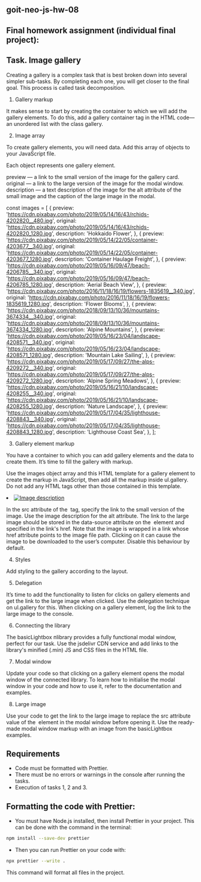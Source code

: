 ## goit-neo-js-hw-08


## Final homework assignment (individual final project):


## Task. Image gallery

Creating a gallery is a complex task that is best broken down into several simpler sub-tasks. By completing each one, you will get closer to the final goal. This process is called task decomposition.



1. Gallery markup

It makes sense to start by creating the container to which we will add the gallery elements. To do this, add a gallery container tag in the HTML code—an unordered list with the class gallery.

<ul class="gallery"></ul>



2. Image array

To create gallery elements, you will need data. Add this array of objects to your JavaScript file. 

Each object represents one gallery element.

preview — a link to the small version of the image for the gallery card.
original — a link to the large version of the image for the modal window.
description — a text description of the image for the alt attribute of the small image and the caption of the large image in the modal.

const images = [
  {
    preview:
      'https://cdn.pixabay.com/photo/2019/05/14/16/43/rchids-4202820__480.jpg',
    original:
      'https://cdn.pixabay.com/photo/2019/05/14/16/43/rchids-4202820_1280.jpg',
    description: 'Hokkaido Flower',
  },
  {
    preview:
      'https://cdn.pixabay.com/photo/2019/05/14/22/05/container-4203677__340.jpg',
    original:
      'https://cdn.pixabay.com/photo/2019/05/14/22/05/container-4203677_1280.jpg',
    description: 'Container Haulage Freight',
  },
  {
    preview:
      'https://cdn.pixabay.com/photo/2019/05/16/09/47/beach-4206785__340.jpg',
    original:
      'https://cdn.pixabay.com/photo/2019/05/16/09/47/beach-4206785_1280.jpg',
    description: 'Aerial Beach View',
  },
  {
    preview:
      'https://cdn.pixabay.com/photo/2016/11/18/16/19/flowers-1835619__340.jpg',
    original:
      'https://cdn.pixabay.com/photo/2016/11/18/16/19/flowers-1835619_1280.jpg',
    description: 'Flower Blooms',
  },
  {
    preview:
      'https://cdn.pixabay.com/photo/2018/09/13/10/36/mountains-3674334__340.jpg',
    original:
      'https://cdn.pixabay.com/photo/2018/09/13/10/36/mountains-3674334_1280.jpg',
    description: 'Alpine Mountains',
  },
  {
    preview:
      'https://cdn.pixabay.com/photo/2019/05/16/23/04/landscape-4208571__340.jpg',
    original:
      'https://cdn.pixabay.com/photo/2019/05/16/23/04/landscape-4208571_1280.jpg',
    description: 'Mountain Lake Sailing',
  },
  {
    preview:
      'https://cdn.pixabay.com/photo/2019/05/17/09/27/the-alps-4209272__340.jpg',
    original:
      'https://cdn.pixabay.com/photo/2019/05/17/09/27/the-alps-4209272_1280.jpg',
    description: 'Alpine Spring Meadows',
  },
  {
    preview:
      'https://cdn.pixabay.com/photo/2019/05/16/21/10/landscape-4208255__340.jpg',
    original:
      'https://cdn.pixabay.com/photo/2019/05/16/21/10/landscape-4208255_1280.jpg',
    description: 'Nature Landscape',
  },
  {
    preview:
      'https://cdn.pixabay.com/photo/2019/05/17/04/35/lighthouse-4208843__340.jpg',
    original:
      'https://cdn.pixabay.com/photo/2019/05/17/04/35/lighthouse-4208843_1280.jpg',
    description: 'Lighthouse Coast Sea',
  },
];



3. Gallery element markup

You have a container to which you can add gallery elements and the data to create them. It’s time to fill the gallery with markup.

Use the images object array and this HTML template for a gallery element to create the markup in JavaScript, then add all the markup inside ul.gallery. Do not add any HTML tags other than those contained in this template.

<li class="gallery-item">
  <a class="gallery-link" href="large-image.jpg">
    <img
      class="gallery-image"
      src="small-image.jpg"
      data-source="large-image.jpg"
      alt="Image description"
    />
  </a>
</li>

In the src attribute of the <img> tag, specify the link to the small version of the image.
Use the image description for the alt attribute.
The link to the large image should be stored in the data-source attribute on the <img> element and specified in the link's href.
Note that the image is wrapped in a link whose href attribute points to the image file path. Clicking on it can cause the image to be downloaded to the user’s computer. Disable this behaviour by default.



4. Styles

Add styling to the gallery according to the layout.



5. Delegation

It’s time to add the functionality to listen for clicks on gallery elements and get the link to the large image when clicked. Use the delegation technique on ul.gallery for this. When clicking on a gallery element, log the link to the large image to the console.



6. Connecting the library

The basicLightbox пlibrary provides a fully functional modal window, perfect for our task. Use the jsdelivr CDN service and add links to the library's minified (.min) JS and CSS files in the HTML file.



7. Modal window

Update your code so that clicking on a gallery element opens the modal window of the connected library. To learn how to initialise the modal window in your code and how to use it, refer to the documentation and examples.



8. Large image

Use your code to get the link to the large image to replace the src attribute value of the <img> element in the modal window before opening it. Use the ready-made modal window markup with an image from the basicLightbox examples.



## Requirements
- Code must be formatted with Prettier.
- There must be no errors or warnings in the console after running the tasks.
- Execution of tasks 1, 2 and 3.

## Formatting the code with Prettier:

* You must have Node.js installed, then install Prettier in your project. This can be done with the command in the terminal:

```bash
npm install --save-dev prettier
```

* Then you can run Prettier on your code with:

```bash
npx prettier --write .
```

This command will format all files in the project.
